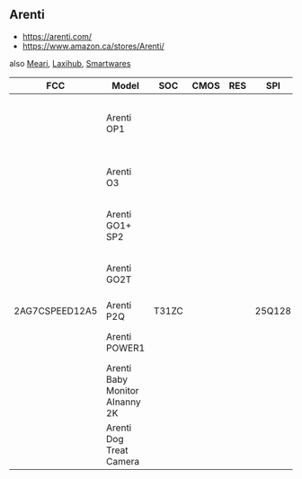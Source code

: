 Arenti
------
- https://arenti.com/
- https://www.amazon.ca/stores/Arenti/

also [Meari](meari.md), [Laxihub](laxihub.md), [Smartwares](smartwares.md)

| FCC            | Model                          | SOC   | CMOS | RES | SPI    | WIFI     | Link                                                                                                                           |
|----------------|--------------------------------|-------|------|-----|--------|----------|--------------------------------------------------------------------------------------------------------------------------------|
|                | Arenti OP1                     |       |      |     |        |          | https://arenti.com/products/arenti-op1-wired-outdoor-camera-2.5k-4mp-uhd-pan-tilt-2.4-ghz%EF%BC%865.8-ghz-dual-band-wifi-labor |
|                | Arenti O3                      |       |      |     |        |          | https://arenti.com/products/arenti-o3-2k-4mp-wired-outdoor-bullet-security-camera-with-wifi-6-labor                            |
|                | Arenti GO1+ SP2                |       |      |     |        |          | https://arenti.com/products/arenti-go1-sp2-2k-3mp-uhd-wi-fi-outdoor-battery-powered-wireless-camera-labor                      |
|                | Arenti GO2T                    |       |      |     |        |          | https://arenti.com/products/arenti-wireless-battery-outdoor-camera-with-solar-panel-go2t-and-sp2-2.4-ghz-wi-fi-labor           |
| 2AG7CSPEED12A5 | Arenti P2Q                     | T31ZC |      |     | 25Q128 | ATBM6041 | https://arenti.com/products/arenti-p2q-indoor-camera                                                                           |
|                | Arenti POWER1                  |       |      |     |        |          | https://arenti.com/products/arenti-power1-2k-hd-wireless-battery-outdoor-camera                                                |
|                | Arenti Baby Monitor AInanny 2K |       |      |     |        |          | https://arenti.com/products/arenti-ainanny-babymonitor                                                                         |
|                | Arenti Dog Treat Camera        |       |      |     |        |          | https://arenti.com/products/arenti-dog-camera                                                                                  |

